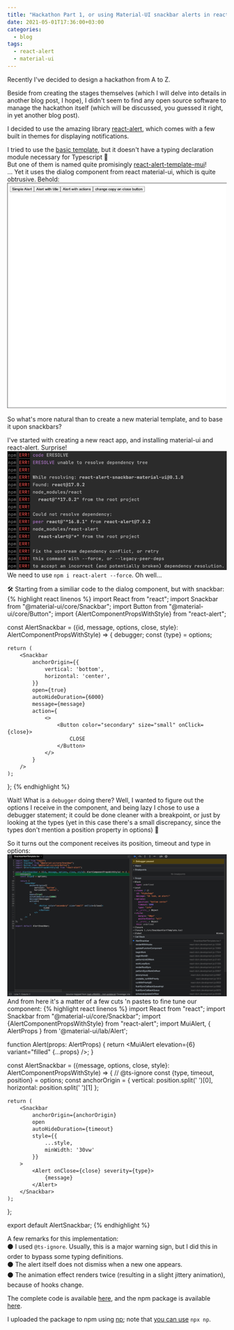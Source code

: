 ```yaml
---
title: "Hackathon Part 1, or using Material-UI snackbar alerts in react-material"
date: 2021-05-01T17:36:00+03:00
categories:
  - blog
tags:
  - react-alert
  - material-ui
---
```


Recently I've decided to design a hackathon from A to Z.

Beside from creating the stages themselves (which I will delve into details in another blog post,
I hope), I didn't seem to find any open source software to manage the hackathon itself 
(which will be discussed, you guessed it right, in yet another blog post).

I decided to use the amazing library [react-alert][react-alert], which comes with a few built in themes 
for displaying notifications.

I tried to use the [basic template][react-alert-basic-template], but it doesn't have a typing declaration module necessary for Typescript 🥲<br>
But one of them is named quite promisingly [react-alert-template-mui][react-alert-template-mui]!<br>
... Yet it uses the dialog component from react material-ui, which is quite obtrusive. Behold:
![react-alert-material-ui-obtrusive](/assets/images/2021-05-01-react-alert-material-ui/react-alert-material-ui-obtrusive.gif)

So what's more natural than to create a new material template, and to base it upon snackbars?

I've started with creating a new react app, and installing material-ui and react-alert.
Surprise! 
![react-alert-force](/assets/images/2021-05-01-react-alert-material-ui/react-alert-force.png)
We need to use ```npm i react-alert --force```. Oh well...

🛠 Starting from a similiar code to the dialog component, but with snackbar:
{% highlight react linenos %}
import React from "react";
import Snackbar from "@material-ui/core/Snackbar";
import Button from "@material-ui/core/Button";
import {AlertComponentPropsWithStyle} from "react-alert";

const AlertSnackbar = ({id, message, options, close, style}: AlertComponentPropsWithStyle) => {
    debugger;
    const {type} = options;

    return (
        <Snackbar
            anchorOrigin={{
                vertical: 'bottom',
                horizontal: 'center',
            }}
            open={true}
            autoHideDuration={6000}
            message={message}
            action={
                <>
                    <Button color="secondary" size="small" onClick={close}>
                        CLOSE
                    </Button>
                </>
            }
        />
    );
};
{% endhighlight %}

Wait! What is a ```debugger``` doing there? Well, I wanted to figure out the options I receive in the component,
and being lazy I chose to use a debugger statement; it could be done cleaner with a breakpoint,
or just by looking at the types (yet in this case there's a small discrepancy, since the types
don't mention a position property in options) 🥸

So it turns out the component receives its position, timeout and type in options:
![chrome-debugger-options](/assets/images/2021-05-01-react-alert-material-ui/chrome-debugger-options.png)
And from here it's a matter of a few cuts 'n pastes to fine tune our component:
{% highlight react linenos %}
import React from "react";
import Snackbar from "@material-ui/core/Snackbar";
import {AlertComponentPropsWithStyle} from "react-alert";
import MuiAlert, { AlertProps } from '@material-ui/lab/Alert';

function Alert(props: AlertProps) {
  return <MuiAlert elevation={6} variant="filled" {...props} />;
}

const AlertSnackbar = ({message, options, close, style}: AlertComponentPropsWithStyle) => {
    // @ts-ignore
    const {type, timeout, position} = options;
    const anchorOrigin = {
        vertical: position.split(' ')[0],
        horizontal: position.split(' ')[1]
    };

    return (
        <Snackbar
            anchorOrigin={anchorOrigin}
            open
            autoHideDuration={timeout}
            style={{
                ...style,
                minWidth: '30vw'
            }}
        >
            <Alert onClose={close} severity={type}>
                {message}
            </Alert>
        </Snackbar>
    );
};

export default AlertSnackbar;
{% endhighlight %}

A few remarks for this implementation:<br>
⚫️ I used ```@ts-ignore```. Usually, this is a major warning sign, but I did this in order to
bypass some typing definitions.
<br/>
⚫️ The alert itself does not dismiss when a new one appears.
<br/>
⚫️ The animation effect renders twice (resulting in a slight jittery animation), because of hooks change.

The complete code is available [here][react-alert-snackbar-material-ui-example],
and the npm package is available [here][react-alert-snackbar-material-ui-npm].


I uploaded the package to npm using [np][np]; note that [you can use][npx-vs-npm]
```npx np```.

[react-alert]: https://www.npmjs.com/package/react-alert
[react-alert-basic-template]: https://github.com/schiehll/react-alert-template-basic
[react-alert-template-mui]: https://github.com/mayyyc/react-alert-template-mui
[react-alert-snackbar-material-ui-example]: https://github.com/liorp/react-alert-snackbar-material-ui-example
[react-alert-snackbar-material-ui-npm]: https://www.npmjs.com/package/react-alert-template-snackbar-material-ui
[np]: [https://zellwk.com/blog/publish-to-npm/]
[npx-vs-npm]: [https://www.freecodecamp.org/news/npm-vs-npx-whats-the-difference/]
